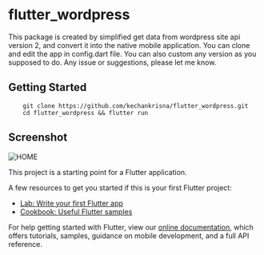 # flutter_wordpress

This package is created by simplified get data from wordpress site api version 2, and convert it into the native mobile application. You can clone and edit the app in config.dart file. You can also custom any version as you supposed to do. Any issue or suggestions, please let me know.

## Getting Started

```
    git clone https://github.com/kechankrisna/flutter_wordpress.git
    cd flutter_wordpress && flutter run
```

## Screenshot
![HOME](https://github.com/kechankrisna/flutter_wordpress/blob/master/screenshots/Simulator%20Screen%20Shot%20-%20iPhone%2011%20Pro%20Max%20-%202020-05-01%20at%2012.20.58.png)


This project is a starting point for a Flutter application.

A few resources to get you started if this is your first Flutter project:

- [Lab: Write your first Flutter app](https://flutter.dev/docs/get-started/codelab)
- [Cookbook: Useful Flutter samples](https://flutter.dev/docs/cookbook)

For help getting started with Flutter, view our
[online documentation](https://flutter.dev/docs), which offers tutorials,
samples, guidance on mobile development, and a full API reference.

